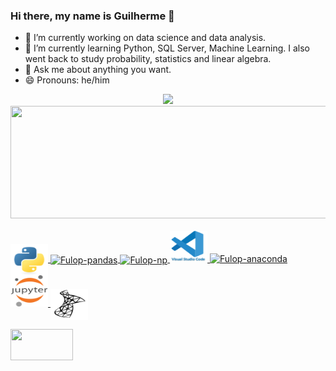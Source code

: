 ### Hi there, my name is Guilherme 🖖

- 🔭 I’m currently working on data science and data analysis.
- 🌱 I’m currently learning Python, SQL Server, Machine Learning. I also went back to study probability, statistics and linear algebra.
- 💬 Ask me about anything you want.
- 😄 Pronouns: he/him

<div align="center">
  <a href="https://github.com/GuilhermeFulop">
  <img height="180em" src="https://github-readme-stats.vercel.app/api?username=guilhermefulop&show_icons=true&theme=dark&include_all_commits=true&count_private=true"/>
  <img height="180em"  width ="600em"  src="https://github-readme-stats.vercel.app/api/top-langs/?username=guilhermefulop&layout=compact&langs_count=7&theme=dark"/>
  
</div>

</div>
<div style="display: inline_block"><br>

  <img align="center" alt="Fulop-python" height="50" width="60" src="https://raw.githubusercontent.com/devicons/devicon/master/icons/python/python-original.svg"/>
  <img align="center" alt="Fulop-pandas" height="50" width="60" src="https://cdn.jsdelivr.net/gh/devicons/devicon/icons/pandas/pandas-original.svg"/>
  <img align="center" alt="Fulop-np" height="50" width="60" src="https://cdn.jsdelivr.net/gh/devicons/devicon/icons/numpy/numpy-original.svg"/>
  <img aling = "center" alt="Fulop-vscode" height="50" width="60" src="https://raw.githubusercontent.com/devicons/devicon/master/icons/vscode/vscode-original-wordmark.svg"/>
  <img aling = "center" alt="Fulop-anaconda" height="50" width="60" src="https://cdn.jsdelivr.net/gh/devicons/devicon/icons/anaconda/anaconda-original.svg"/>
  <img aling = "center" alt="Fulop-jupyter" height="50" width="60" src="https://raw.githubusercontent.com/devicons/devicon/master/icons/jupyter/jupyter-original-wordmark.svg"/>
  <img align="center" alt="Fulop-sql" height="50" width="60" src='https://raw.githubusercontent.com/devicons/devicon/master/icons/microsoftsqlserver/microsoftsqlserver-plain.svg'/>
      
</div>

<div>

  <a href="https://www.linkedin.com/in/guilherme-origo-fulop/" target="_blank"><img height="50" width="100" src="https://img.shields.io/badge/-LinkedIn-%230077B5?style=for-the-badge&logo=linkedin&logoColor=white" target="_blank"></a> 
 
 </div>
